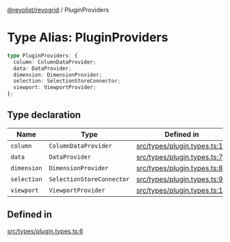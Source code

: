 [@revolist/revogrid](README.md) / PluginProviders

# Type Alias: PluginProviders

```ts
type PluginProviders: {
  column: ColumnDataProvider;
  data: DataProvider;
  dimension: DimensionProvider;
  selection: SelectionStoreConnector;
  viewport: ViewportProvider;
};
```

## Type declaration

| Name | Type | Defined in |
| ------ | ------ | ------ |
| `column` | `ColumnDataProvider` | [src/types/plugin.types.ts:10](https://github.com/revolist/revogrid/blob/c9c4fc1791ac452c4c9470419263ce544ebb624f/src/types/plugin.types.ts#L10) |
| `data` | `DataProvider` | [src/types/plugin.types.ts:7](https://github.com/revolist/revogrid/blob/c9c4fc1791ac452c4c9470419263ce544ebb624f/src/types/plugin.types.ts#L7) |
| `dimension` | `DimensionProvider` | [src/types/plugin.types.ts:8](https://github.com/revolist/revogrid/blob/c9c4fc1791ac452c4c9470419263ce544ebb624f/src/types/plugin.types.ts#L8) |
| `selection` | `SelectionStoreConnector` | [src/types/plugin.types.ts:9](https://github.com/revolist/revogrid/blob/c9c4fc1791ac452c4c9470419263ce544ebb624f/src/types/plugin.types.ts#L9) |
| `viewport` | `ViewportProvider` | [src/types/plugin.types.ts:11](https://github.com/revolist/revogrid/blob/c9c4fc1791ac452c4c9470419263ce544ebb624f/src/types/plugin.types.ts#L11) |

## Defined in

[src/types/plugin.types.ts:6](https://github.com/revolist/revogrid/blob/c9c4fc1791ac452c4c9470419263ce544ebb624f/src/types/plugin.types.ts#L6)
